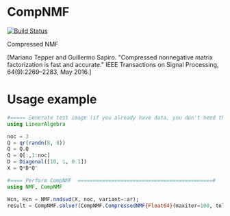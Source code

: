 # CompNMF

[![Build Status](https://github.com/kdw503/CompNMF.jl/actions/workflows/CI.yml/badge.svg?branch=master)](https://github.com/kdw503/CompNMF.jl/actions/workflows/CI.yml?query=branch%3Amaster)

Compressed NMF

[Mariano Tepper and Guillermo Sapiro. "Compressed nonnegative matrix factorization
is fast and accurate." IEEE Transactions on Signal Processing, 64(9):2269–2283, May
2016.]

# Usage example

```jl
#===== Generate test image (if you already have data, you don't need this step) ======#
using LinearAlgebra

noc = 3
Q = qr(randn(8, 8))
Q = Q.Q
Q = Q[:,1:noc]
D = Diagonal([10, 1, 0.1])
X = Q*D*Q'

#==== Perform CompNMF  ============================================#
using NMF, CompNMF

Wcn, Hcn = NMF.nndsvd(X, noc, variant=:ar);
result = CompNMF.solve!(CompNMF.CompressedNMF{Float64}(maxiter=100, tol=1e-7), X, Wcn, Hcn)
```
